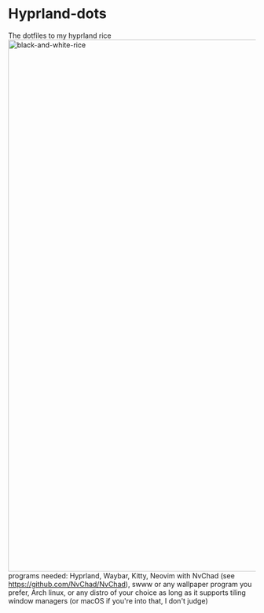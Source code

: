 # Hyprland-dots
The dotfiles to my hyprland rice
<img width="1920" height="1080" alt="black-and-white-rice" src="https://github.com/user-attachments/assets/4a0e0f0f-d53b-4c26-88bd-4473ab78b9e4" />
programs needed:
Hyprland,
Waybar,
Kitty,
Neovim with NvChad (see https://github.com/NvChad/NvChad),
swww or any wallpaper program you prefer,
Arch linux, or any distro of your choice as long as it supports tiling window managers (or macOS if you're into that, I don't judge)

